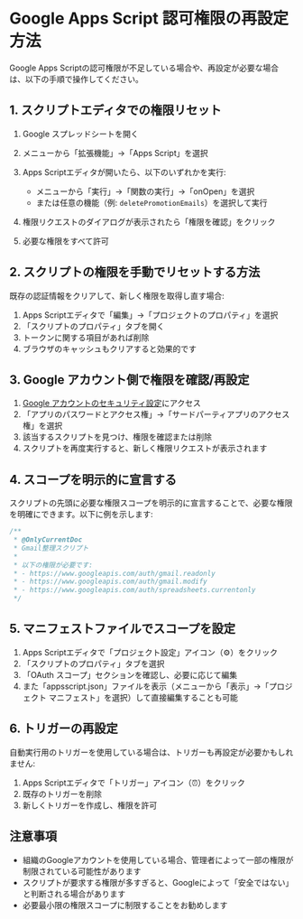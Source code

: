 # Google Apps Script 認可権限の再設定方法

Google Apps Scriptの認可権限が不足している場合や、再設定が必要な場合は、以下の手順で操作してください。

## 1. スクリプトエディタでの権限リセット

1. Google スプレッドシートを開く
2. メニューから「拡張機能」→「Apps Script」を選択
3. Apps Scriptエディタが開いたら、以下のいずれかを実行:
   - メニューから「実行」→「関数の実行」→「onOpen」を選択
   - または任意の機能（例: `deletePromotionEmails`）を選択して実行

4. 権限リクエストのダイアログが表示されたら「権限を確認」をクリック
5. 必要な権限をすべて許可

## 2. スクリプトの権限を手動でリセットする方法

既存の認証情報をクリアして、新しく権限を取得し直す場合:

1. Apps Scriptエディタで「編集」→「プロジェクトのプロパティ」を選択
2. 「スクリプトのプロパティ」タブを開く
3. トークンに関する項目があれば削除
4. ブラウザのキャッシュもクリアすると効果的です

## 3. Google アカウント側で権限を確認/再設定

1. [Google アカウントのセキュリティ設定](https://myaccount.google.com/security)にアクセス
2. 「アプリのパスワードとアクセス権」→「サードパーティアプリのアクセス権」を選択
3. 該当するスクリプトを見つけ、権限を確認または削除
4. スクリプトを再度実行すると、新しく権限リクエストが表示されます

## 4. スコープを明示的に宣言する

スクリプトの先頭に必要な権限スコープを明示的に宣言することで、必要な権限を明確にできます。以下に例を示します:

```javascript
/**
 * @OnlyCurrentDoc
 * Gmail整理スクリプト
 * 
 * 以下の権限が必要です:
 * - https://www.googleapis.com/auth/gmail.readonly
 * - https://www.googleapis.com/auth/gmail.modify
 * - https://www.googleapis.com/auth/spreadsheets.currentonly
 */
```

## 5. マニフェストファイルでスコープを設定

1. Apps Scriptエディタで「プロジェクト設定」アイコン（⚙️）をクリック
2. 「スクリプトのプロパティ」タブを選択
3. 「OAuth スコープ」セクションを確認し、必要に応じて編集
4. また「appsscript.json」ファイルを表示（メニューから「表示」→「プロジェクト マニフェスト」を選択）して直接編集することも可能

## 6. トリガーの再設定

自動実行用のトリガーを使用している場合は、トリガーも再設定が必要かもしれません:

1. Apps Scriptエディタで「トリガー」アイコン（⏰）をクリック
2. 既存のトリガーを削除
3. 新しくトリガーを作成し、権限を許可

## 注意事項

- 組織のGoogleアカウントを使用している場合、管理者によって一部の権限が制限されている可能性があります
- スクリプトが要求する権限が多すぎると、Googleによって「安全ではない」と判断される場合があります
- 必要最小限の権限スコープに制限することをお勧めします
